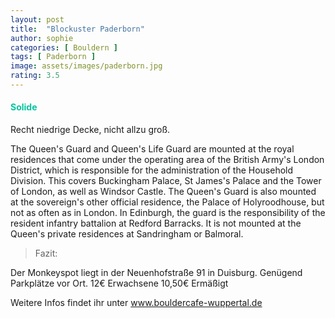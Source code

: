 ```yaml
---
layout: post
title:  "Blockuster Paderborn"
author: sophie
categories: [ Bouldern ]
tags: [ Paderborn ]
image: assets/images/paderborn.jpg
rating: 3.5
---
```


#### <span style="color:#00c5a1">Solide</span>
Recht niedrige Decke, nicht allzu groß.

The Queen's Guard and Queen's Life Guard are mounted at the royal residences that come under the operating area of the British Army's London District, which is responsible for the administration of the Household Division. This covers Buckingham Palace, St James's Palace and the Tower of London, as well as Windsor Castle. The Queen's Guard is also mounted at the sovereign's other official residence, the Palace of Holyroodhouse, but not as often as in London. In Edinburgh, the guard is the responsibility of the resident infantry battalion at Redford Barracks. It is not mounted at the Queen's private residences at Sandringham or Balmoral.

> Fazit:

Der Monkeyspot liegt in der Neuenhofstraße 91 in Duisburg. Genügend Parkplätze vor Ort. 12€ Erwachsene 10,50€ Ermäßigt

Weitere Infos findet ihr unter <a href="https://bouldercafe-wuppertal.de/" target="_blank">www.bouldercafe-wuppertal.de</a>